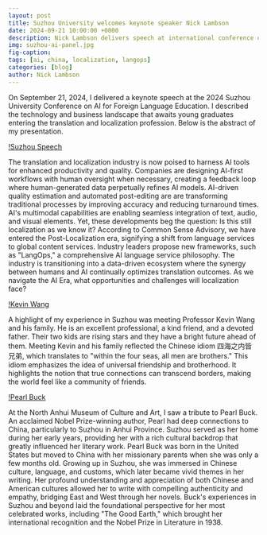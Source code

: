```yaml
---
layout: post
title: Suzhou University welcomes keynote speaker Nick Lambson
date: 2024-09-21 10:00:00 +0000
description: Nick Lambson delivers speech at international conference on AI in Foreign Language Education.
img: suzhou-ai-panel.jpg
fig-caption: 
tags: [ai, china, localization, langops]
categories: [blog]
author: Nick Lambson
---
```


On September 21, 2024, I delivered a keynote speech at the 2024 Suzhou University Conference on AI for Foreign Language Education. I described the technology and business landscape that awaits young graduates entering the translation and localization profession. Below is the abstract of my presentation.

[!Suzhou Speech](/assets/img/suzhou-speech.jpg)

The translation and localization industry is now poised to harness AI tools for enhanced productivity and quality. Companies are designing AI-first workflows with human oversight when necessary, creating a feedback loop where human-generated data perpetually refines AI models. AI-driven quality estimation and automated post-editing are are transforming traditional processes by improving accuracy and reducing turnaround times. AI's multimodal capabilities are enabling seamless integration of text, audio, and visual elements. Yet, these developments beg the question: Is this still localization as we know it? According to Common Sense Advisory, we have entered the Post-Localization era, signifying a shift from language services to global content services. Industry leaders propose new frameworks, such as "LangOps," a comprehensive AI language service philosophy. The industry is transitioning into a data-driven ecosystem where the synergy between humans and AI continually optimizes translation outcomes. As we navigate the AI Era, what opportunities and challenges will localization face?

[!Kevin Wang](/assets/img/kevin-wang.jpg)

A highlight of my experience in Suzhou was meeting Professor Kevin Wang and his family. He is an excellent professional, a kind friend, and a devoted father. Their two kids are rising stars and they have a bright future ahead of them. Meeting Kevin and his family reflected the Chinese idiom 四海之内皆兄弟, which translates to "within the four seas, all men are brothers." This idiom emphasizes the idea of universal friendship and brotherhood. It highlights the notion that true connections can transcend borders, making the world feel like a community of friends.

[!Pearl Buck](/assets/img/pearl-buck.jpg)

At the North Anhui Museum of Culture and Art, I saw a tribute to Pearl Buck. An acclaimed Nobel Prize-winning author, Pearl had deep connections to China, particularly to Suzhou in Anhui Province. Suzhou served as her home during her early years, providing her with a rich cultural backdrop that greatly influenced her literary work. Pearl Buck was born in the United States but moved to China with her missionary parents when she was only a few months old. Growing up in Suzhou, she was immersed in Chinese culture, language, and customs, which later became vivid themes in her writing. Her profound understanding and appreciation of both Chinese and American cultures allowed her to write with compelling authenticity and empathy, bridging East and West through her novels. Buck's experiences in Suzhou and beyond laid the foundational perspective for her most celebrated works, including "The Good Earth," which brought her international recognition and the Nobel Prize in Literature in 1938.

